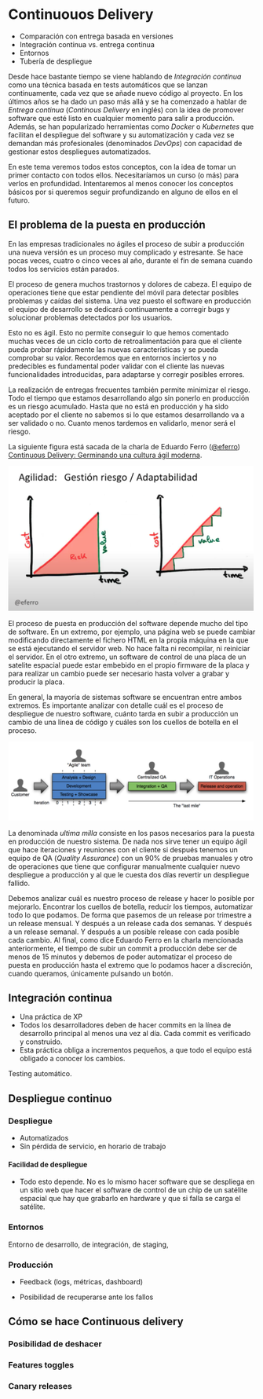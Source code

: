 # Continuouos Delivery #

- Comparación con entrega basada en versiones
- Integración continua vs. entrega continua
- Entornos
- Tubería de despliegue

Desde hace bastante tiempo se viene hablando de _Integración
continua_ como una técnica basada en tests automáticos que se lanzan
continuamente, cada vez que se añade nuevo código al proyecto. En los
últimos años se ha dado un paso más allá y se ha comenzado a hablar de
_Entrega continua_ (_Continous Delivery_ en inglés) con la idea de
promover software que esté listo en cualquier momento para salir a
producción. Además, se han popularizado herramientas como _Docker_ o
_Kubernetes_ que facilitan el despliegue del software y su
automatización y cada vez se demandan más profesionales (denominados
_DevOps_) con capacidad de gestionar estos despliegues automatizados.

En este tema veremos todos estos conceptos, con la idea de tomar un
primer contacto con todos ellos. Necesitaríamos un curso (o más)
para verlos en profundidad. Intentaremos al menos conocer los
conceptos básicos por si queremos seguir profundizando en alguno de
ellos en el futuro.

## El problema de la puesta en producción ##

En las empresas tradicionales no ágiles el proceso de subir a
producción una nueva versión es un proceso muy complicado y
estresante. Se hace pocas veces, cuatro o cinco veces al año, durante
el fin de semana cuando todos los servicios están parados.

El proceso de genera muchos trastornos y dolores de cabeza. El equipo
de operaciones tiene que estar pendiente del móvil para detectar
posibles problemas y caídas del sistema. Una vez puesto el software en
producción el equipo de desarrollo se dedicará continuamente a
corregir bugs y solucionar problemas detectados por los usuarios.

Esto no es ágil. Esto no permite conseguir lo que hemos comentado
muchas veces de un ciclo corto de retroalimentación para que el
cliente pueda probar rápidamente las nuevas características y se pueda
comprobar su valor. Recordemos que en entornos inciertos y no
predecibles es fundamental poder validar con el cliente las nuevas
funcionalidades introducidas, para adaptarse y corregir posibles
errores.

La realización de entregas frecuentes también permite minimizar el
riesgo. Todo el tiempo que estamos desarrollando algo sin ponerlo en
producción es un riesgo acumulado. Hasta que no está en producción y
ha sido aceptado por el cliente no sabemos si lo que estamos
desarrollando va a ser validado o no. Cuanto menos tardemos en
validarlo, menor será el riesgo.

La siguiente figura está sacada de la charla de Eduardo Ferro
([@eferro](https://twitter.com/eferro)) [Continuous Delivery:
Germinando una cultura ágil
moderna](https://youtu.be/hbggtXmQcf8?t=444). 

<img src="imagenes/small-increments.png" width="500px"/>

El proceso de puesta en producción del software depende mucho del tipo
de software. En un extremo, por ejemplo, una página web se puede
cambiar modificando directamente el fichero HTML en la propia máquina
en la que se está ejecutando el servidor web. No hace falta ni
recompilar, ni reiniciar el servidor. En el otro extremo, un software
de control de una placa de un satelite espacial puede estar embebido
en el propio firmware de la placa y para realizar un cambio puede ser
necesario hasta volver a grabar y producir la placa.

En general, la mayoría de sistemas software se encuentran entre ambos
extremos. Es importante analizar con detalle cuál es el proceso de
despliegue de nuestro software, cuánto tarda en subir a producción un
cambio de una línea de código y cuáles son los cuellos de botella en
el proceso.

<img src="imagenes/ultima-milla.png" width="500px"/>

La denominada _ultima milla_ consiste en los pasos necesarios para la
puesta en producción de nuestro sistema. De nada nos sirve tener un
equipo ágil que hace iteraciones y reuniones con el cliente si después
tenemos un equipo de QA (_Quality Assurance_) con un 90% de pruebas
manuales y otro de operaciones que tiene que configurar manualmente
cualquier nuevo despliegue a producción y al que le cuesta dos días
revertir un despliegue fallido.

Debemos analizar cuál es nuestro proceso de release y hacer lo posible
por mejorarlo. Encontrar los cuellos de botella, reducir los tiempos,
automatizar todo lo que podamos. De forma que pasemos de un release
por trimestre a un release mensual. Y después a un release cada dos
semanas. Y después a un release semanal. Y después a un posible
release con cada posible cada cambio. Al final, como dice Eduardo
Ferro en la charla mencionada anteriormente, el tiempo de subir un
commit a producción debe ser de menos de 15 minutos y debemos de poder
automatizar el proceso de puesta en producción hasta el extremo que lo
podamos hacer a discreción, cuando queramos, únicamente pulsando un
botón.


## Integración continua ##

- Una práctica de XP
- Todos los desarrolladores deben de hacer commits en la línea de
  desarrollo principal al menos una vez al día. Cada commit es
  verificado y construido.
- Esta práctica obliga a incrementos pequeños, a que todo el equipo
  está obligado a conocer los cambios.
  
Testing automático.

## Despliegue continuo ##
### Despliegue ###

- Automatizados
- Sin pérdida de servicio, en horario de trabajo


#### Facilidad de despliegue ####

- Todo esto depende. No es lo mismo hacer software que se despliega en
  un sitio web que hacer el software de control de un chip de un
  satélite espacial que hay que grabarlo en hardware y que si falla se
  carga el satélite.


### Entornos ###

Entorno de desarrollo, de integración, de staging, 

### Producción ###

- Feedback (logs, métricas, dashboard)

- Posibilidad de recuperarse ante los fallos
## Cómo se hace Continuous delivery ##
### Posibilidad de deshacer ###
### Features toggles ###
### Canary releases ###


